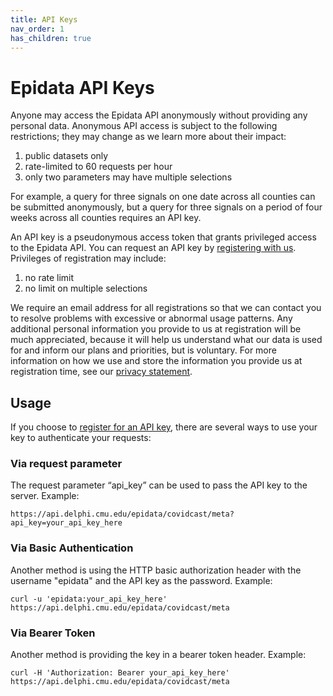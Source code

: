 ```yaml
---
title: API Keys
nav_order: 1
has_children: true
---
```


# Epidata API Keys

Anyone may access the Epidata API anonymously without providing any personal
data. Anonymous API access is subject to the following restrictions; they may
change as we learn more about their impact:

1. public datasets only
1. rate-limited to 60 requests per hour
1. only two parameters may have multiple selections

For example, a query for three signals on one date across all counties can be
submitted anonymously, but a query for three signals on a period of four weeks
across all counties requires an API key.

An API key is a pseudonymous access token that grants privileged access to the
Epidata API. You can request an API key by
[registering with us](https://api.delphi.cmu.edu/epidata/admin/registration_form).
Privileges of registration may include:

1. no rate limit
1. no limit on multiple selections

We require an email address for all registrations so that we can contact you to
resolve problems with excessive or abnormal usage patterns. Any additional
personal information you provide to us at registration will be much appreciated,
because it will help us understand what our data is used for and inform our
plans and priorities, but is voluntary. For more information on how we use and
store the information you provide us at registration time, see our
[privacy statement](privacy_statement.md).

## Usage

If you choose to
[register for an API key](https://api.delphi.cmu.edu/epidata/admin/registration_form),
there are several ways to use your key to authenticate your requests:

### Via request parameter

The request parameter “api_key” can be used to pass the API key to the server.
Example:

    https://api.delphi.cmu.edu/epidata/covidcast/meta?api_key=your_api_key_here

### Via Basic Authentication

Another method is using the HTTP basic authorization header with the username
"epidata" and the API key as the password. Example:

```
curl -u 'epidata:your_api_key_here' https://api.delphi.cmu.edu/epidata/covidcast/meta
```

### Via Bearer Token

Another method is providing the key in a bearer token header. Example:

```
curl -H 'Authorization: Bearer your_api_key_here' https://api.delphi.cmu.edu/epidata/covidcast/meta
```

